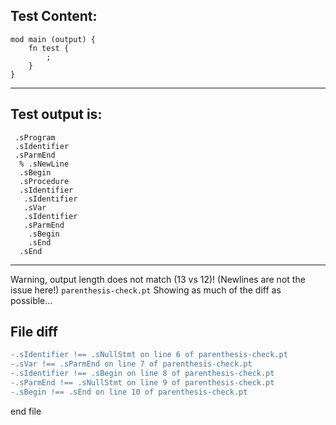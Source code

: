 
Test Content: 
-------------------------
```
mod main (output) {
    fn test {
        ;
    }
}
```
------------------------
Test output is: 
-------------------------
```
 .sProgram
 .sIdentifier
 .sParmEnd
  % .sNewLine
  .sBegin
  .sProcedure
  .sIdentifier
   .sIdentifier
   .sVar
   .sIdentifier
   .sParmEnd
    .sBegin
    .sEnd
  .sEnd

```
------------------------
Warning, output length does not match (13 vs 12)!  (Newlines are not the issue here!) `parenthesis-check.pt`
Showing as much of the diff as possible...

File diff
-------------------------
```diff
-.sIdentifier !== .sNullStmt on line 6 of parenthesis-check.pt
-.sVar !== .sParmEnd on line 7 of parenthesis-check.pt
-.sIdentifier !== .sBegin on line 8 of parenthesis-check.pt
-.sParmEnd !== .sNullStmt on line 9 of parenthesis-check.pt
-.sBegin !== .sEnd on line 10 of parenthesis-check.pt

```
end file
